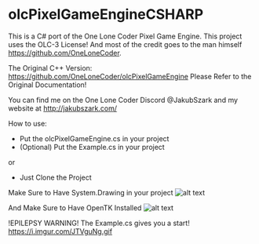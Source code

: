 # olcPixelGameEngineCSHARP
This is a C# port of the One Lone Coder Pixel Game Engine.
This project uses the OLC-3 License! And most of the credit goes to the man himself
https://github.com/OneLoneCoder.

The Original C++ Version: 
https://github.com/OneLoneCoder/olcPixelGameEngine
Please Refer to the Original Documentation!

You can find me on the One Lone Coder Discord
@JakubSzark and my website at http://jakubszark.com/

How to use:
- Put the olcPixelGameEngine.cs in your project
- (Optional) Put the Example.cs in your project

or

 - Just Clone the Project

Make Sure to Have System.Drawing in your project
![alt text](https://i.imgur.com/Q0NdfHd.gif)

And Make Sure to Have OpenTK Installed
![alt text](https://i.imgur.com/AALeSw9.gif)

!EPILEPSY WARNING!
The Example.cs gives you a start!
https://i.imgur.com/JTVguNg.gif
